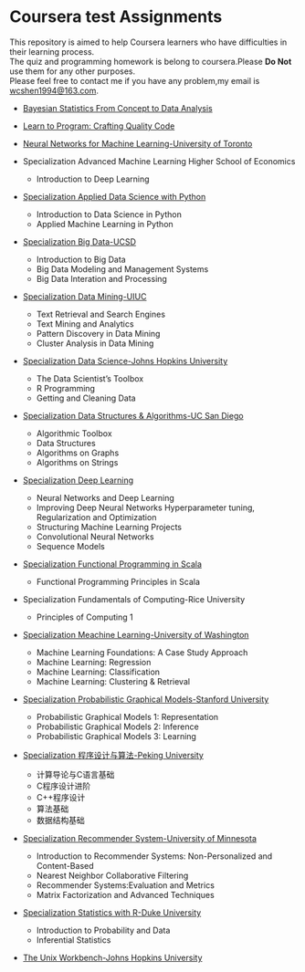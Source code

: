 # Coursera test Assignments
This repository is aimed to help Coursera learners who have difficulties in their learning process.  
The quiz and programming homework is belong to coursera.Please **Do Not** use them for any other purposes.  
Please feel free to contact me if you have any problem,my email is wcshen1994@163.com.

* [Bayesian Statistics From Concept to Data Analysis](./Bayesian_Statistics_From_Concept_to_Data_Analysis_UC_Santa_Cruz)

* [Learn to Program: Crafting Quality Code](./Learn_to_Program_Crafting_Quality_Code_University_of_Toronto)

* [Neural Networks for Machine Learning-University of Toronto](./Neural_Networks_for_Machine_Learning_University_of_Toronto)

* Specialization Advanced Machine Learning Higher School of Economics
  * Introduction to Deep Learning

* [Specialization Applied Data Science with Python](./Specialization_Applied_Data_Science_with_Python_University_of_Michigan)
  * Introduction to Data Science in Python
  * Applied Machine Learning in Python

* [Specialization Big Data-UCSD](./Specialization_Big_Data_UC_San_Diego)
  * Introduction to Big Data
  * Big Data Modeling and Management Systems
  * Big Data Interation and Processing

* [Specialization Data Mining-UIUC](./Specialization_Data_Mining_UIUC)
  * Text Retrieval and Search Engines
  * Text Mining and Analytics
  * Pattern Discovery in Data Mining
  * Cluster Analysis in Data Mining

* [Specialization Data Science-Johns Hopkins University](./Specialization_Data_Science_Johns_Hopkins_University)
  * The Data Scientist’s Toolbox
  * R Programming
  * Getting and Cleaning Data

* [Specialization Data Structures & Algorithms-UC San Diego](./Specialization_Data_Structures_Algorithms_UC_San_Diego)
  * Algorithmic Toolbox
  * Data Structures
  * Algorithms on Graphs
  * Algorithms on Strings

* [Specialization Deep Learning](./Specialization_Deep_Learning_deeplearning.ai)
  * Neural Networks and Deep Learning
  * Improving Deep Neural Networks Hyperparameter tuning, Regularization and Optimization
  * Structuring Machine Learning Projects
  * Convolutional Neural Networks
  * Sequence Models

* [Specialization Functional Programming in Scala](./Specialization_Functional_Programming_in_Scala)
  * Functional Programming Principles in Scala

* Specialization Fundamentals of Computing-Rice University
  * Principles of Computing 1

* [Specialization Meachine Learning-University of Washington](./Specialization_Machine_Learning_University_of_Washington)
  * Machine Learning Foundations: A Case Study Approach
  * Machine Learning: Regression
  * Machine Learning: Classification
  * Machine Learning: Clustering & Retrieval

* [Specialization Probabilistic Graphical Models-Stanford University](./Specialization_Probabilistic_Graphical_Models_Stanford_University)
  * Probabilistic Graphical Models 1: Representation
  * Probabilistic Graphical Models 2: Inference
  * Probabilistic Graphical Models 3: Learning

* [Specialization 程序设计与算法-Peking University](./Specialization_Program_Design_Algorithm_Peking_University)
  * 计算导论与C语言基础
  * C程序设计进阶
  * C++程序设计
  * 算法基础
  * 数据结构基础

* [Specialization Recommender System-University of Minnesota](./Specialization_Recommender_System_University_of_Minnesota)
  * Introduction to Recommender Systems: Non-Personalized and Content-Based
  * Nearest Neighbor Collaborative Filtering
  * Recommender Systems:Evaluation and Metrics
  * Matrix Factorization and Advanced Techniques

* [Specialization Statistics with R-Duke University](./Specialization_Statistics_with_R_Duke_University)
  * Introduction to Probability and Data
  * Inferential Statistics
* [The Unix Workbench-Johns Hopkins University](./The_Unix_Workbench_Johns_Hopkins_University)
